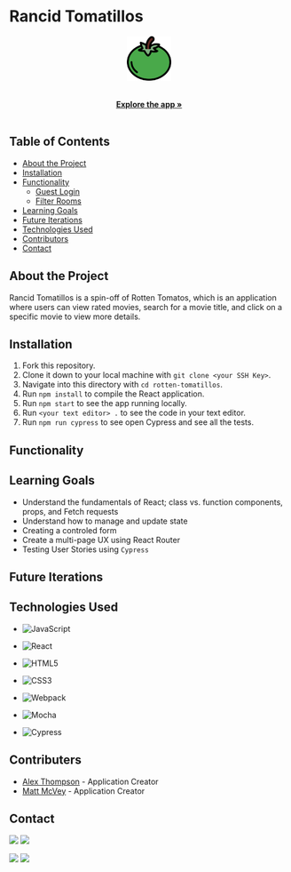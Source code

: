 <h1 align="left">Rancid Tomatillos</h1>

<p align="center">
  <a href="https://github.com/alexthompson207/rancid-tomatillos">
    <img src="./src/images/tomato.svg" alt="Image of a Green Tomato" width="80" height="80">
  </a>
    <p align="center">
    <br />
    <a href="https://alexthompson207.github.io/overlook/"><strong>Explore the app »</strong></a>
    <br />
    <br />
    </p>
  </p>

## Table of Contents

* [About the Project](#about-the-project)
* [Installation](#installation)
* [Functionality](#functionality)
  * [Guest Login](#guest-login-and-book-room)
  * [Filter Rooms](#filter-rooms)
* [Learning Goals](#learning-goals)
* [Future Iterations](#future-iterations)
* [Technologies Used](#technologies-used)
* [Contributors](#contributors)
* [Contact](#contact)


## About the Project

Rancid Tomatillos is a spin-off of Rotten Tomatos, which is an application where users can view rated movies, search for a movie title, and click on a specific movie to view more details.


## Installation

1. Fork this repository.
2. Clone it down to your local machine with `git clone <your SSH Key>`.
3. Navigate into this directory with `cd rotten-tomatillos`.
4. Run `npm install` to compile the React application.
5. Run `npm start` to see the app running locally.
6. Run `<your text editor> .` to see the code in your text editor.
7. Run `npm run cypress` to see open Cypress and see all the tests.


## Functionality


## Learning Goals

- Understand the fundamentals of React; class vs. function components, props, and Fetch requests
- Understand how to manage and update state
- Creating a controled form
- Create a multi-page UX using React Router
- Testing User Stories using `Cypress`

## Future Iterations


## Technologies Used


- ![JavaScript](https://img.shields.io/badge/javascript%20-%23323330.svg?&style=for-the-badge&logo=javascript&logoColor=%23F7DF1E)

- ![React](https://img.shields.io/badge/react%20-%2320232a.svg?&style=for-the-badge&logo=react&logoColor=%2361DAFB)

- ![HTML5](https://img.shields.io/badge/html5%20-%23E34F26.svg?&style=for-the-badge&logo=html5&logoColor=white)

- ![CSS3](https://img.shields.io/badge/css3%20-%231572B6.svg?&style=for-the-badge&logo=css3&logoColor=white)

- ![Webpack](https://img.shields.io/badge/webpack%20-%238DD6F9.svg?&style=for-the-badge&logo=webpack&logoColor=black)

- ![Mocha](https://img.shields.io/badge/-mocha-%238D6748?&style=for-the-badge&logo=mocha&logoColor=white)

- ![Cypress](https://img.shields.io/badge/cypress%20-%2317202C.svg?&style=for-the-badge&logo=cypress&logoColor=white)

## Contributers
* [Alex Thompson](https://github.com/alexthompson207) - Application Creator
* [Matt McVey](https://github.com/mattmcvey) - Application Creator


## Contact

[<img src="https://img.shields.io/badge/LinkedIn-alex--thompson-informational?style=for-the-badge&labelColor=black&logo=linkedin&logoColor=0077b5&&color=0077b5"/>][linkedin]
[<img src="https://img.shields.io/badge/Github-AlexThompson207-informational?style=for-the-badge&labelColor=black&logo=github&color=8B0BD5"/>][github]

[<img src="https://img.shields.io/badge/LinkedIn-matt--mcvey-informational?style=for-the-badge&labelColor=black&logo=linkedin&logoColor=0077b5&&color=0077b5"/>][linkedin2]
[<img src="https://img.shields.io/badge/Github-mattmcvey-informational?style=for-the-badge&labelColor=black&logo=github&color=8B0BD5"/>][github2]



<!-- Personal Definitions  -->

[linkedin]: https://www.linkedin.com/in/alex-thompson-he-him/
[github]: https://github.com/alexthompson207
[linkedin2]: https://www.linkedin.com/in/matt-mcvey-810a7256/
[github2]: https://github.com/mattmcvey
